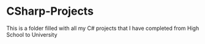 # CSharp-Projects
This is a folder filled with all my C# projects that I have completed from High School to University
